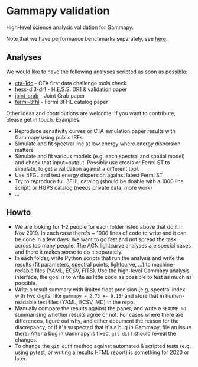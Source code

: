 # Gammapy validation

High-level science analysis validation for Gammapy.

Note that we have performance benchmarks separately, see [here](../README.md).

## Analyses

We would like to have the following analyses scripted as soon as possible:

- [cta-1dc](cta-1dc) - CTA first data challenge tools check
- [hess-dl3-dr1](hess-dl3-dr1) - H.E.S.S. DR1 & validation paper
- [joint-crab](joint-crab) - Joint Crab paper
- [fermi-3fhl](fermi-3fhl) - Fermi 3FHL catalog paper

Other ideas and contributions are welcome. If you want to contribute, please get in touch. Examples:

- Reproduce sensitivity curves or CTA simulation paper results with Gammapy using public IRFs
- Simulate and fit spectral line at low energy where energy dispersion matters
- Simulate and fit various models (e.g. each spectral and spatial model) and check that input=output.
  Possibly use ctools or Fermi ST to simulate, to get a validation against a different tool.
- Use 4FGL and test energy dispersion against latest Fermi ST
- Try to reproduce full 3FHL catalog (should be doable with a 1000 line script) or HGPS catalog (needs private data, more work)
- ...

## Howto

- We are looking for 1-2 people for each folder listed above that do it in Nov 2019. In each case there's ~ 1000 lines of code to write and it can be done in a few days. We want to go fast and not spread the task across too many people. The AGN lightcurve analyses are special cases and there it makes sense to do it separately.
- In each folder, write Python scripts that run the analysis and write the results (fit parameters, spectral points, lightcurve, ...) to machine-redable files (YAML, ECSV, FITS). Use the high-level Gammapy analysis interface, the goal is to write as little code as possible to test as much as possible.
- Write a result summary with limited float precision (e.g. spectral index with two digits, like `gammapy = 2.73 +- 0.13`) and store that in human-readable text files (YAML, ECSV, MD) in the repo.
- Manually compare the results against the paper, and write a `README.md` summarising whether results agree or not. For cases where there are differences, figure out why, and either document the reason for the discrepancy, or if it's suspected that it's a bug in Gammapy, file an issue there. After a bug in Gammapy is fixed, `git diff` should reveal the changes.
- To change the `git diff` method against automated & scripted tests (e.g. using pytest, or writing a results HTML report) is something for 2020 or later.
